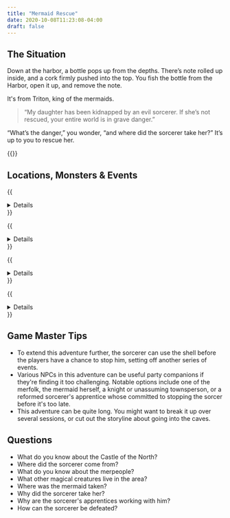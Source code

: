 ```yaml
---
title: "Mermaid Rescue"
date: 2020-10-08T11:23:08-04:00
draft: false
---
```


<div data-toc="In This Adventure"></div>

## The Situation

Down at the harbor, a bottle pops up from the depths. There’s note rolled up inside, and a cork firmly pushed into the top. You fish the bottle from the Harbor, open it up, and remove the note.

It's from Triton, king of the mermaids.

> “My daughter has been kidnapped by an evil sorcerer. If she’s not rescued, your entire world is in grave danger.”

“What’s the danger,” you wonder, “and where did the sorcerer take her?” It’s up to you to rescue her.

{{<maps href="/downloads/assets_mermaid-rescue.pdf">}}



## Locations, Monsters & Events

{{<details summary="The Castle of the North." blurb="The giant Castle of the North towers above you. Thankfully, the drawbridge is down. You cross it, and enter the castle courtyard. Knights and townspeople scurry about, busy with the day’s tasks.">}}
- _Locations_
	+ **The Shop Cart.** You approach the shop owner, who waves her hands over her numerous wares with a flourish. “See anything of interest,” she asks?
	+ **The Planning Room.** You walk through the door into the first room on the right. There’s a table and chairs, and some maps on the wall. Clearly, this is a meeting space of some sort. The space is otherwise empty.
	+ **The Supply Closet.** There are some brooms and mops leaning against the wall in one corner, and a handful of buckets in another. A sink with water is against the wall between them.
	+ **The Pantry.** You look around and see nothing but food. The whole is stacked floor to ceiling with bread, cured meats, and dried fruits.
	+ **The Vault.** As soon as the door opens, you hear the clinking of coins. Against he back wall is a table. Seated at it is a tiny goblin, with tall pointed ears and a hunch in his back, counting a massive pile of gold coins and noting them in a small journal. On either side are tall shelves stacked high with coins, jewels, and other objects of value.
	+ **The Tower.** The moment you enter the tower, you sense that something is amiss. A dark, magical aura fills the first floor. The tower is filled with traps, monsters, and, on the top floor, either the wizard himself or evidence that he was here.
	+ **The Dungeon.** You open the door and peer into it. A narrow winding staircase leads down. You feel a damp, cold breeze blowing. The yelling gets louder. “Help! Help!” In the dungeon, you'll find the mermaid locked in a cell.
- _Events_
	+ Everyone in the Castle courtyard seems dazed or "off"
	+ Enchanted brooms attack
	+ The players encounter and have an initial battle with the sorcerer. He takes off before the battle is over.
	+ The mermaid's cell is magically locked. She informs the players that...
		* The only way to unlock it is with a key forged by one of the dwarves in the Mines of the Mountain
		* Her magical shell was stolen, and with it, the sorcerer can command an army of sea creatures to invade the land
- _Monsters_
	+ {{<monster name="Knight">}}
	+ {{<monster name="Townspeople">}}
	+ {{<monster name="Enchanted Broom (use enchanted objects stats below)">}}
	+ {{<monster name="Enchanted Objects">}}
	+ {{<monster name="Sorcerer">}}
{{</details>}}

{{<details summary="The Mines of the Mountain." blurb="Approaching the mountains, you're greeting by a gruff dwarf named Targus Balefrost. Once he learns of your need for a magic key, he informs you that you'll need to retrieve the _Torch of Hallows_ from deep within the Mines for him to complete his task.">}}
- _Locations_
	+ **The Ledge.** It’s about 12 feet high, with a rough face. Plenty of places to tuck hands and feet if you wanted to try to climb it. But if you fall, you could get hurt.
	+ **Cavern of the Hydra.** You enter a dark, cavernous space. It’s about 30 feet wide and 20 feet high. A pile of fallen rocks sits against the wall to one side. Stalactites hang from the ceiling, and a stalagmites grow from the ground. You hear the drip of water. Then you hear a low grow.
	+ **The Cliff.** You stop suddenly, put your arm out, and tell the rest of the group to back up slowly. You’ve just come across a deep crevice plunging into the darkness. It’s about ten feet from one side to the other, and there’s a small ledge about five feet down on the far side.
	+ **Underwater Tunnel.** You come to a murky pool of water. It looks to be about 15 feet deep. Directly ahead of you is a solid wall of rock. Staring into the gloom, you notice what appears to be a small opening at the bottom of the pool, along the far wall. You don’t know what’s on the other side.
	+ **Cavern of the Crab.** You enter another cavernous room. Bioluminescent algae casts a blue/green glow into the space, which reflects off the giant rock in the middle of the room. Towards the back of the cavern are gold coins, jewels, and what appear to be magical artifacts. Suddenly, the giant rock in the middle of the room shakes and rises. It's a giant crab!
	+ **The Hall of the Torch of Hallows.** You see the glowing flame reflecting off the wall before you even enter the room. As you step into the space, you see it: the Torch of Hallows.
- _Monsters_
	+ {{<monster name="Hydra">}}
	+ {{<monster name="Wolf">}}
	+ {{<monster name="Crab (Giant)">}}
{{</details>}}

{{<details summary="The Mountain Pass." blurb="A winding path through the mountains. The pass is filled with dangerous terrain, goblins, and cyclops.">}}
- _Events_
	+ Players encounter rough terrain, or a cliff face that needs to be scaled
	+ Players are ambushed by several monsters
- _Monsters_
	+ {{<monster name="Goblin">}}
	+ {{<monster name="Cyclops">}}
{{</details>}}

{{<details summary="The Hideout." blurb="A former mountain outpost where the sorcerer and his minions are now hiding. There's a rotting bridge traversing a rapidly moving stream that leads to the front entrance. The walls are crumbling, and the building is in heavy disrepair." margin="true">}}
- _Events_
	+ A small group of Sorcerer's Apprentices ambush the players when they enter the hideout
	+ The sorcerer is preparing to use the shell when the players find him
- _Monsters_
	+ {{<monster name="Sorcerer's Apprentice">}}
	+ {{<monster name="Sorcerer">}}
{{</details>}}



## Game Master Tips

- To extend this adventure further, the sorcerer can use the shell before the players have a chance to stop him, setting off another series of events.
- Various NPCs in this adventure can be useful party companions if they're finding it too challenging. Notable options include one of the merfolk, the mermaid herself, a knight or unassuming townsperson, or a reformed sorcerer's apprentice whose committed to stopping the sorcer before it's too late.
- This adventure can be quite long. You might want to break it up over several sessions, or cut out the storyline about going into the caves.



## Questions

- What do you know about the Castle of the North?
- Where did the sorcerer come from?
- What do you know about the merpeople?
- What other magical creatures live in the area?
- Where was the mermaid taken?
- Why did the sorcerer take her?
- Why are the sorcerer's apprentices working with him?
- How can the sorcerer be defeated?